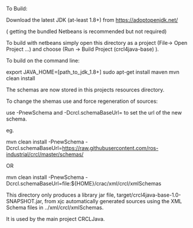 To Build:

Download the latest JDK (at-least 1.8+)  from https://adoptopenjdk.net/

( getting the bundled Netbeans is recommended but not required)

To build with netbeans simply open this directory as a project (File-> Open Project ...)  and choose 
(Run -> Build Project (crcl4java-base) ).

To build on the command line:

export JAVA_HOME=[path_to_jdk_1.8+]
sudo apt-get install maven
mvn clean install

The schemas are now stored in this projects resources directory.

To change the shemas use and force regeneration of sources:

use -PnewSchema and -Dcrcl.schemaBaseUrl= to set the url of the new schema.

eg.

mvn clean install -PnewSchema -Dcrcl.schemaBaseUrl=https://raw.githubusercontent.com/ros-industrial/crcl/master/schemas/

OR  

mvn clean install -PnewSchema -Dcrcl.schemaBaseUrl=file:${HOME}/crac/xml/crcl/xmlSchemas



This directory only produces a library jar file,
target/crcl4java-base-1.0-SNAPSHOT.jar, from
xjc automatically generated sources using the XML Schema files in 
../xml/crcl/xmlSchemas.

It is used by the main project CRCLJava.

